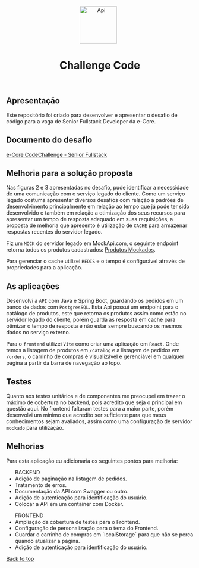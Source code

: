 <div align="center" id="top"> 
  <img src="https://www.e-core.com/wp-content/uploads/2022/07/23530_ecore_logos_rgb-06-p..._5603.png.png" width="100" alt="Api" />
&#xa0;
  <h1 align="center">Challenge Code</h1>
</div>

<br>

## Apresentação

Este repositório foi criado para desenvolver e apresentar o desafio de código para a vaga de Senior Fullstack Developer da e-Core.

## Documento do desafio

<a href="./e-Core_CodeChallenge_-_Senior_Fullstack.pdf">e-Core CodeChallenge - Senior Fullstack</a>

## Melhoria para a solução proposta

Nas figuras 2 e 3 apresentadas no desafio, pude identificar a necessidade de uma comunicação com o serviço legado do cliente. Como um serviço legado costuma apresentar diversos desafios com relação a padrões de desenvolvimento principalmente em relação ao tempo que já pode ter sido desenvolvido e também em relação a otimização dos seus recursos para apresentar um tempo de resposta adequado em suas requisições, a proposta de melhoria que apresento é utilização de `CACHE` para armazenar respostas recentes do servidor legado.

Fiz um `MOCK` do servidor legado em MockApi.com, o seguinte endpoint retorna todos os produtos cadastrados: <a href="https://65bce235b51f9b29e9327d3d.mockapi.io/products">Produtos Mockados</a>.

Para gerenciar o cache utilizei `REDIS` e o tempo é configurável através de propriedades para a aplicação.

## As aplicações

Desenvolvi a `API` com Java e Spring Boot, guardando os pedidos em um banco de dados com `PostgresSQL`. Esta Api possui um endpoint para o catálogo de produtos, este que retorna os produtos assim como estão no servidor legado do cliente, porém guarda as resposta em cache para otimizar o tempo de resposta e não estar sempre buscando os mesmos dados no serviço externo.

Para o `frontend` utilizei `Vite` como criar uma aplicação em `React`. Onde temos a listagem de produtos em `/catalog` e a listagem de pedidos em `/orders`, o carrinho de compras é visualizável e gerenciável em qualquer página a partir da barra de navegação ao topo.

## Testes

Quanto aos testes unitários e de componentes me preocupei em trazer o máximo de cobertura no backend, pois acredito que seja o principal em questão aqui. No frontend faltaram testes para a maior parte, porém desenvolvi um mínimo que acredito ser suficiente para que meus conhecimentos sejam avaliados, assim como uma configuração de servidor `mockado` para utilização.

## Melhorias

Para esta aplicação eu adicionaria os seguintes pontos para melhoria:

<ul>
  <span>BACKEND</span>
  <li>Adição de paginação na listagem de pedidos.</li>
  <li>Tratamento de erros.</li>
  <li>Documentação da API com Swagger ou outro.</li>
  <li>Adição de autenticação para identificação do usuário.</li>
  <li>Colocar a API em um container com Docker.</li>
</ul>

<ul>
  <span>FRONTEND</span>
  <li>Ampliação da cobertura de testes para o Frontend.</li>
  <li>Configuração de personalização para o tema do Frontend.</li>
  <li>Guardar o carrinho de compras em `localStorage` para que não se perca quando atualizar a página.</li>
  <li>Adição de autenticação para identificação do usuário.</li>
</ul>

<a href="#top">Back to top</a>
